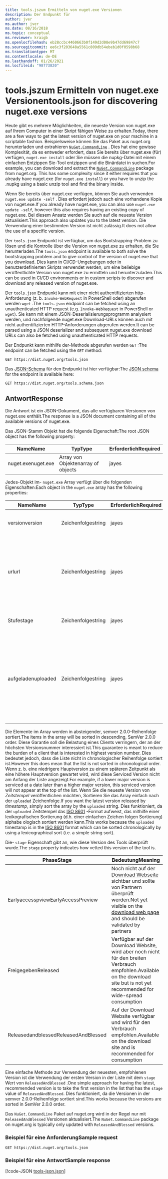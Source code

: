 ```yaml
---
title: tools.jszum Ermitteln von nuget.exe Versionen
description: Der Endpunkt für
author: jver
ms.author: jver
ms.date: 08/16/2018
ms.topic: conceptual
ms.reviewer: kraigb
ms.openlocfilehash: eb28ccbc4460663b0f149d2d08e9b47dd69847c7
ms.sourcegitcommit: ee6c3f203648a5561c809db54ebeb1d0f0598b68
ms.translationtype: MT
ms.contentlocale: de-DE
ms.lasthandoff: 01/26/2021
ms.locfileid: "98773820"
---
```

# <a name="toolsjson-for-discovering-nugetexe-versions"></a><span data-ttu-id="78279-103">tools.jszum Ermitteln von nuget.exe Versionen</span><span class="sxs-lookup"><span data-stu-id="78279-103">tools.json for discovering nuget.exe versions</span></span>

<span data-ttu-id="78279-104">Heute gibt es mehrere Möglichkeiten, die neueste Version von nuget.exe auf Ihrem Computer in einer Skript fähigen Weise zu erhalten.</span><span class="sxs-lookup"><span data-stu-id="78279-104">Today, there are a few ways to get the latest version of nuget.exe on your machine in a scriptable fashion.</span></span> <span data-ttu-id="78279-105">Beispielsweise können Sie das Paket aus nuget.org herunterladen und extrahieren [`NuGet.CommandLine`](https://www.nuget.org/packages/NuGet.CommandLine/) . Dies hat eine gewisse Komplexität, da es entweder erfordert, dass Sie bereits über nuget.exe (für) verfügen, `nuget.exe install` oder Sie müssen die nupkg-Datei mit einem einfachen Entzippen Sie-Tool entzippen und die Binärdatei in suchen.</span><span class="sxs-lookup"><span data-stu-id="78279-105">For example, you can download and extract the [`NuGet.CommandLine`](https://www.nuget.org/packages/NuGet.CommandLine/) package from nuget.org. This has some complexity since it either requires that you already have nuget.exe (for `nuget.exe install`) or you have to unzip the .nupkg using a basic unzip tool and find the binary inside.</span></span>

<span data-ttu-id="78279-106">Wenn Sie bereits über nuget.exe verfügen, können Sie auch verwenden `nuget.exe update -self` . Dies erfordert jedoch auch eine vorhandene Kopie von nuget.exe.</span><span class="sxs-lookup"><span data-stu-id="78279-106">If you already have nuget.exe, you can also use `nuget.exe update -self`, however this also requires having an existing copy of nuget.exe.</span></span> <span data-ttu-id="78279-107">Bei diesem Ansatz werden Sie auch auf die neueste Version aktualisiert.</span><span class="sxs-lookup"><span data-stu-id="78279-107">This approach also updates you to the latest version.</span></span> <span data-ttu-id="78279-108">Die Verwendung einer bestimmten Version ist nicht zulässig.</span><span class="sxs-lookup"><span data-stu-id="78279-108">It does not allow the use of a specific version.</span></span>

<span data-ttu-id="78279-109">Der `tools.json` Endpunkt ist verfügbar, um das Bootstrapping-Problem zu lösen und die Kontrolle über die Version von nuget.exe zu erhalten, die Sie herunterladen.</span><span class="sxs-lookup"><span data-stu-id="78279-109">The `tools.json` endpoint is available to both solve the bootstrapping problem and to give control of the version of nuget.exe that you download.</span></span> <span data-ttu-id="78279-110">Dies kann in CI/CD-Umgebungen oder in benutzerdefinierten Skripts verwendet werden, um eine beliebige veröffentlichte Version von nuget.exe zu ermitteln und herunterzuladen.</span><span class="sxs-lookup"><span data-stu-id="78279-110">This can be used in CI/CD environments or in custom scripts to discover and download any released version of nuget.exe.</span></span>

<span data-ttu-id="78279-111">Der `tools.json` Endpunkt kann mit einer nicht authentifizierten http-Anforderung (z. b. `Invoke-WebRequest` in PowerShell oder) abgerufen werden `wget` .</span><span class="sxs-lookup"><span data-stu-id="78279-111">The `tools.json` endpoint can be fetched using an unauthenticated HTTP request (e.g. `Invoke-WebRequest` in PowerShell or `wget`).</span></span> <span data-ttu-id="78279-112">Sie kann mit einem JSON-Deserialisierungsprogramm analysiert werden, und nachfolgende nuget.exe Download-URLs können auch mit nicht authentifizierten HTTP-Anforderungen abgerufen werden.</span><span class="sxs-lookup"><span data-stu-id="78279-112">It can be parsed using a JSON deserializer and subsequent nuget.exe download URLs can also be fetched using unauthenticated HTTP requests.</span></span>

<span data-ttu-id="78279-113">Der Endpunkt kann mithilfe der-Methode abgerufen werden `GET` :</span><span class="sxs-lookup"><span data-stu-id="78279-113">The endpoint can be fetched using the `GET` method:</span></span>

```
GET https://dist.nuget.org/tools.json
```

<span data-ttu-id="78279-114">Das [JSON-Schema](https://json-schema.org/) für den Endpunkt ist hier verfügbar:</span><span class="sxs-lookup"><span data-stu-id="78279-114">The [JSON schema](https://json-schema.org/) for the endpoint is available here:</span></span>

```
GET https://dist.nuget.org/tools.schema.json
```

## <a name="response"></a><span data-ttu-id="78279-115">Antwort</span><span class="sxs-lookup"><span data-stu-id="78279-115">Response</span></span>

<span data-ttu-id="78279-116">Die Antwort ist ein JSON-Dokument, das alle verfügbaren Versionen von nuget.exe enthält.</span><span class="sxs-lookup"><span data-stu-id="78279-116">The response is a JSON document containing all of the available versions of nuget.exe.</span></span>

<span data-ttu-id="78279-117">Das JSON-Stamm Objekt hat die folgende Eigenschaft:</span><span class="sxs-lookup"><span data-stu-id="78279-117">The root JSON object has the following property:</span></span>

<span data-ttu-id="78279-118">Name</span><span class="sxs-lookup"><span data-stu-id="78279-118">Name</span></span>      | <span data-ttu-id="78279-119">Typ</span><span class="sxs-lookup"><span data-stu-id="78279-119">Type</span></span>             | <span data-ttu-id="78279-120">Erforderlich</span><span class="sxs-lookup"><span data-stu-id="78279-120">Required</span></span>
--------- | ---------------- | --------
<span data-ttu-id="78279-121">nuget.exe</span><span class="sxs-lookup"><span data-stu-id="78279-121">nuget.exe</span></span> | <span data-ttu-id="78279-122">Array von Objekten</span><span class="sxs-lookup"><span data-stu-id="78279-122">array of objects</span></span> | <span data-ttu-id="78279-123">ja</span><span class="sxs-lookup"><span data-stu-id="78279-123">yes</span></span>

<span data-ttu-id="78279-124">Jedes-Objekt im- `nuget.exe` Array verfügt über die folgenden Eigenschaften:</span><span class="sxs-lookup"><span data-stu-id="78279-124">Each object in the `nuget.exe` array has the following properties:</span></span>

<span data-ttu-id="78279-125">Name</span><span class="sxs-lookup"><span data-stu-id="78279-125">Name</span></span>     | <span data-ttu-id="78279-126">Typ</span><span class="sxs-lookup"><span data-stu-id="78279-126">Type</span></span>   | <span data-ttu-id="78279-127">Erforderlich</span><span class="sxs-lookup"><span data-stu-id="78279-127">Required</span></span> | <span data-ttu-id="78279-128">Notizen</span><span class="sxs-lookup"><span data-stu-id="78279-128">Notes</span></span>
-------- | ------ | -------- | -----
<span data-ttu-id="78279-129">version</span><span class="sxs-lookup"><span data-stu-id="78279-129">version</span></span>  | <span data-ttu-id="78279-130">Zeichenfolge</span><span class="sxs-lookup"><span data-stu-id="78279-130">string</span></span> | <span data-ttu-id="78279-131">ja</span><span class="sxs-lookup"><span data-stu-id="78279-131">yes</span></span>      | <span data-ttu-id="78279-132">Semver 2.0.0-Zeichenfolge</span><span class="sxs-lookup"><span data-stu-id="78279-132">A SemVer 2.0.0 string</span></span>
<span data-ttu-id="78279-133">url</span><span class="sxs-lookup"><span data-stu-id="78279-133">url</span></span>      | <span data-ttu-id="78279-134">Zeichenfolge</span><span class="sxs-lookup"><span data-stu-id="78279-134">string</span></span> | <span data-ttu-id="78279-135">ja</span><span class="sxs-lookup"><span data-stu-id="78279-135">yes</span></span>      | <span data-ttu-id="78279-136">Eine absolute URL zum Herunterladen dieser Version von nuget.exe</span><span class="sxs-lookup"><span data-stu-id="78279-136">An absolute URL for downloading this version of nuget.exe</span></span>
<span data-ttu-id="78279-137">Stufe</span><span class="sxs-lookup"><span data-stu-id="78279-137">stage</span></span>    | <span data-ttu-id="78279-138">Zeichenfolge</span><span class="sxs-lookup"><span data-stu-id="78279-138">string</span></span> | <span data-ttu-id="78279-139">ja</span><span class="sxs-lookup"><span data-stu-id="78279-139">yes</span></span>      | <span data-ttu-id="78279-140">Eine Enumeration-Zeichenfolge</span><span class="sxs-lookup"><span data-stu-id="78279-140">An enum string</span></span>
<span data-ttu-id="78279-141">aufgeladen</span><span class="sxs-lookup"><span data-stu-id="78279-141">uploaded</span></span> | <span data-ttu-id="78279-142">Zeichenfolge</span><span class="sxs-lookup"><span data-stu-id="78279-142">string</span></span> | <span data-ttu-id="78279-143">ja</span><span class="sxs-lookup"><span data-stu-id="78279-143">yes</span></span>      | <span data-ttu-id="78279-144">Der ungefähre ISO 8601-Zeitstempel, zu dem die Version verfügbar gemacht wurde.</span><span class="sxs-lookup"><span data-stu-id="78279-144">An approximate ISO 8601 timestamp of when the version was made available</span></span>

<span data-ttu-id="78279-145">Die Elemente im Array werden in absteigender, semver 2.0.0-Reihenfolge sortiert.</span><span class="sxs-lookup"><span data-stu-id="78279-145">The items in the array will be sorted in descending, SemVer 2.0.0 order.</span></span> <span data-ttu-id="78279-146">Diese Garantie soll die Belastung eines Clients verringern, der an der höchsten Versionsnummer interessiert ist.</span><span class="sxs-lookup"><span data-stu-id="78279-146">This guarantee is meant to reduce the burden of a client that is interested in highest version number.</span></span> <span data-ttu-id="78279-147">Dies bedeutet jedoch, dass die Liste nicht in chronologischer Reihenfolge sortiert ist.</span><span class="sxs-lookup"><span data-stu-id="78279-147">However this does mean that the list is not sorted in chronological order.</span></span> <span data-ttu-id="78279-148">Wenn z. b. eine niedrigere Hauptversion zu einem späteren Zeitpunkt als eine höhere Hauptversion gewartet wird, wird diese Serviced Version nicht am Anfang der Liste angezeigt.</span><span class="sxs-lookup"><span data-stu-id="78279-148">For example, if a lower major version is serviced at a date later than a higher major version, this serviced version will not appear at the top of the list.</span></span> <span data-ttu-id="78279-149">Wenn Sie die neueste Version von *Zeitstempel* veröffentlichen möchten, Sortieren Sie das Array einfach nach der `uploaded` Zeichenfolge.</span><span class="sxs-lookup"><span data-stu-id="78279-149">If you want the latest version released by *timestamp*, simply sort the array by the `uploaded` string.</span></span> <span data-ttu-id="78279-150">Dies funktioniert, da der `uploaded` Zeitstempel das [ISO 8601](https://www.iso.org/iso-8601-date-and-time-format.html) -Format aufweist, das mithilfe einer lexikografischen Sortierung (d.h. einer einfachen Zeichen folgen Sortierung) alphabe ologisch sortiert werden kann.</span><span class="sxs-lookup"><span data-stu-id="78279-150">This works because the `uploaded` timestamp is in the [ISO 8601](https://www.iso.org/iso-8601-date-and-time-format.html) format which can be sorted chronologically by using a lexicographical sort (i.e. a simple string sort).</span></span>

<span data-ttu-id="78279-151">Die- `stage` Eigenschaft gibt an, wie diese Version des Tools überprüft wurde.</span><span class="sxs-lookup"><span data-stu-id="78279-151">The `stage` property indicates how vetted this version of the tool is.</span></span> 

<span data-ttu-id="78279-152">Phase</span><span class="sxs-lookup"><span data-stu-id="78279-152">Stage</span></span>              | <span data-ttu-id="78279-153">Bedeutung</span><span class="sxs-lookup"><span data-stu-id="78279-153">Meaning</span></span>
------------------ | ------
<span data-ttu-id="78279-154">Earlyaccesspview</span><span class="sxs-lookup"><span data-stu-id="78279-154">EarlyAccessPreview</span></span> | <span data-ttu-id="78279-155">Noch nicht auf der [Download Webseite](https://www.nuget.org/downloads) sichtbar und sollte von Partnern überprüft werden.</span><span class="sxs-lookup"><span data-stu-id="78279-155">Not yet visible on the [download web page](https://www.nuget.org/downloads) and should be validated by partners</span></span>
<span data-ttu-id="78279-156">Freigegeben</span><span class="sxs-lookup"><span data-stu-id="78279-156">Released</span></span>           | <span data-ttu-id="78279-157">Verfügbar auf der Download Website, wird aber noch nicht für den breiten Verbrauch empfohlen.</span><span class="sxs-lookup"><span data-stu-id="78279-157">Available on the download site but is not yet recommended for wide-spread consumption</span></span>
<span data-ttu-id="78279-158">Releasedandblessed</span><span class="sxs-lookup"><span data-stu-id="78279-158">ReleasedAndBlessed</span></span> | <span data-ttu-id="78279-159">Auf der Download Website verfügbar und wird für den Verbrauch empfohlen.</span><span class="sxs-lookup"><span data-stu-id="78279-159">Available on the download site and is recommended for consumption</span></span>

<span data-ttu-id="78279-160">Eine einfache Methode zur Verwendung der neuesten, empfohlenen Version ist die Verwendung der ersten Version in der Liste mit dem `stage` Wert von `ReleasedAndBlessed` .</span><span class="sxs-lookup"><span data-stu-id="78279-160">One simple approach for having the latest, recommended version is to take the first version in the list that has the `stage` value of `ReleasedAndBlessed`.</span></span> <span data-ttu-id="78279-161">Dies funktioniert, da die Versionen in der semver 2.0.0-Reihenfolge sortiert sind.</span><span class="sxs-lookup"><span data-stu-id="78279-161">This works because the versions are sorted in SemVer 2.0.0 order.</span></span>

<span data-ttu-id="78279-162">Das `NuGet.CommandLine` Paket auf nuget.org wird in der Regel nur mit `ReleasedAndBlessed` Versionen aktualisiert.</span><span class="sxs-lookup"><span data-stu-id="78279-162">The `NuGet.CommandLine` package on nuget.org is typically only updated with `ReleasedAndBlessed` versions.</span></span>

### <a name="sample-request"></a><span data-ttu-id="78279-163">Beispiel für eine Anforderung</span><span class="sxs-lookup"><span data-stu-id="78279-163">Sample request</span></span>

```
GET https://dist.nuget.org/tools.json
```

### <a name="sample-response"></a><span data-ttu-id="78279-164">Beispiel für eine Antwort</span><span class="sxs-lookup"><span data-stu-id="78279-164">Sample response</span></span>

[!code-JSON [tools-json.json](./_data/tools-json.json)]
